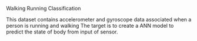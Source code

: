 Walking Running Classification

This dataset contains accelerometer and gyroscope data associated when a person is running and walking
The target is to create a ANN model to predict the state of body from input of sensor.
